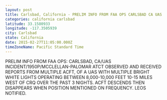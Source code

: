 ```yaml
---
layout: post
title: Carlsbad, California - PRELIM INFO FROM FAA OPS CARLSBAD CA UAS INCIDENT 1950P MCCLELLAN PALOMAR ATCT OBSERVED AND
categories: california carlsbad
latitude: 33.1580933
longitude: -117.3505939
city: Carlsbad
state: California
date: 2015-02-27T11:05:00.000Z
timeZoneName: Pacific Standard Time
---
```


PRELIM INFO FROM FAA OPS: CARLSBAD, CA/UAS INCIDENT/1950P/MCCLELLAN-PALOMAR ATCT OBSERVED AND RECEIVED REPORTS FROM MULTIPLE ACFT, OF A UAS WITH MULTIPLE BRIGHT WHITE LIGHTS OPERATING BETWEEN 8,000-10,000 FEET 10-15 MILES WEST OF CRQ OVER THE PAST 3 NIGHTS. ACFT DESCENDS THEN DISAPPEARS WHEN POSITION MENTIONED ON FREQUENCY. LEOS NOTIFIED.